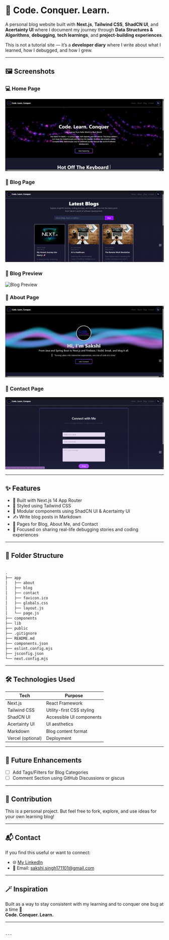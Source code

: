 # 🧠 Code. Conquer. Learn.

A personal blog website built with **Next.js**, **Tailwind CSS**, **ShadCN UI**, and **Acertainty UI** where I document my journey through **Data Structures & Algorithms**, **debugging**, **tech learnings**, and **project-building experiences**.

This is not a tutorial site — it’s a **developer diary** where I write about what I learned, how I debugged, and how I grew.

---

## 🖼️ Screenshots

### 💻 Home Page
![Home Page](screenshots/home.png)

### 📝 Blog Page
![Blog Page](screenshots/blog.png)

### 📝 Blog Preview
![Blog Preview](screenshots/blog-preview.png)

### 📝 About Page
![About Page](screenshots/about.png)

### 📝 Contact Page
![Contact Page](screenshots/contact.png)

---


## ✨ Features

- 🚀 Built with Next.js 14 App Router
- 🎨 Styled using Tailwind CSS
- 🧩 Modular components using ShadCN UI & Acertainty UI
- ✍️ Write blog posts in Markdown
- 📌 Pages for Blog, About Me, and Contact
- 🧠 Focused on sharing real-life debugging stories and coding experiences

---

## 📁 Folder Structure

```

.
├── app
│   ├── about
│   ├── blog
│   ├── contact
│   ├── favicon.ico
│   ├── globals.css
│   ├── layout.js
│   └── page.js
├── components
├── lib
├── public
├── .gitignore
├── README.md
├── components.json
├── eslint.config.mjs
├── jsconfig.json
└── next.config.mjs

```


---

## 🛠️ Technologies Used

| Tech            | Purpose                                |
|-----------------|----------------------------------------|
| Next.js         | React Framework                        |
| Tailwind CSS    | Utility-first CSS styling              |
| ShadCN UI       | Accessible UI components               |
| Acertainty UI   | UI aesthetics                          |
| Markdown        | Blog content format                    |
| Vercel (optional) | Deployment                           |

---

## 🚧 Future Enhancements

- [ ] Add Tags/Filters for Blog Categories
- [ ] Comment Section using GitHub Discussions or giscus

---

## 🤝 Contribution

This is a personal project. But feel free to fork, explore, and use ideas for your own learning blog!

---

## 📬 Contact

If you find this useful or want to connect:

- 🌐 [My LinkedIn](https://www.linkedin.com/in/sakshi-amit-singh/)
- 📧 Email: sakshi.singh171101@gmail.com 

---

## 🪄 Inspiration

Built as a way to stay consistent with my learning and to conquer one bug at a time 💪  
**Code. Conquer. Learn.**

---

```

---

